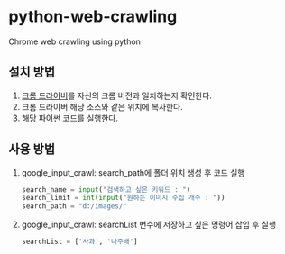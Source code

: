 # python-web-crawling
Chrome web crawling using python

## 설치 방법
1. [크롬 드라이버](https://chromedriver.chromium.org/downloads)를 자신의 크롬 버전과 일치하는지 확인한다.
2. 크롬 드라이버 해당 소스와 같은 위치에 복사한다.
3. 해당 파이썬 코드를 실행한다.

## 사용 방법
1. google_input_crawl: search_path에 폴더 위치 생성 후 코드 실행

    ``` python
    search_name = input("검색하고 싶은 키워드 : ")
    search_limit = int(input("원하는 이미지 수집 개수 : "))
    search_path = "d:/images/"
    ```
2. google_input_crawl: searchList 변수에 저장하고 싶은 명령어 삽입 후 실행

    ``` python
    searchList = ['사과', '나주배']
    ```


